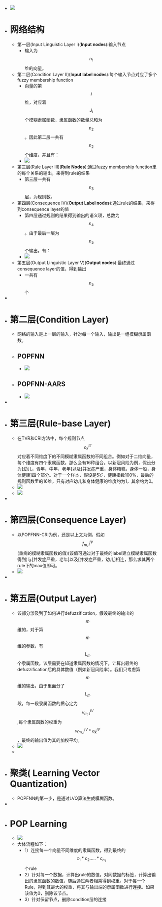 - ![](https://firebasestorage.googleapis.com/v0/b/firescript-577a2.appspot.com/o/imgs%2Fapp%2FResearch_NK%2F-gIGh5kHjq.png?alt=media&token=368c1635-3968-49f5-92ca-5acfc48ac37c)
- # **网络结构**
    - 第一层(Input Linguistic Layer I)(**Input nodes**):输入节点
        - 输入为$$n_1$$维的向量。
    - 第二层(Condition Layer II)(**Input label nodes**):每个输入节点对应了多个fuzzy membership function
        - 向量的第$$i$$维，对应着$$J_i$$个模糊隶属函数，隶属函数的数量总和为$$n_2$$。因此第二层一共有$$n_2$$个维度，并且有：
        - ![](https://firebasestorage.googleapis.com/v0/b/firescript-577a2.appspot.com/o/imgs%2Fapp%2FResearch_NK%2FK4PGkZt2ff.png?alt=media&token=30242244-c5e8-4296-8387-de9942be710d)
    - 第三层(Rule Layer III)(**Rule Nodes**):通过fuzzy membership function里的每个关系的输出，来得到rule的结果
        - 第三层一共有$$n_3$$层，为规则数。
    - 第四层(Consequence IV)(**Output Label nodes**):通过rule的结果，来得到consequence layer的值
        - 第四层通过规则的结果得到输出的语义项，总数为$$n_4$$。由于最后一层为$$n_5$$个输出，有：
        - ![](https://firebasestorage.googleapis.com/v0/b/firescript-577a2.appspot.com/o/imgs%2Fapp%2FResearch_NK%2FfsaoJNOGKM.png?alt=media&token=bf8f4ed0-3e4b-4621-9ead-99b2407ade4c)
    - 第五层(Output Linguistic Layer V)(**Output nodes**):最终通过consequence layer的值，得到输出
        - 一共有$$n_5$$个
- 
- # **第二层(Condition Layer)**
    - 网络的输入是上一层的输入，针对每一个输入，输出是一组模糊隶属函数。
    - ## **POPFNN**
        - ![](https://firebasestorage.googleapis.com/v0/b/firescript-577a2.appspot.com/o/imgs%2Fapp%2FResearch_NK%2FpHHwBJkYBB.png?alt=media&token=ad88e276-5210-44b7-b830-bd7b34424f5d)
    - ## **POPFNN-AARS**
        - ![](https://firebasestorage.googleapis.com/v0/b/firescript-577a2.appspot.com/o/imgs%2Fapp%2FResearch_NK%2FMXiX2yQo7S.png?alt=media&token=2e551f9a-08c3-4fcb-8bd3-02ca50743243)
- 
- # **第三层(Rule-base Layer)**
    - 在TVR和CRI方法中，每个规则节点$$o_k^{III}$$对应着不同维度下的不同模糊隶属函数的不同组合。例如对于二维向量，每个维度有四个隶属函数，那么会有16种组合。以新冠风险为例，假设分为[幼儿，青年，中年，老年]以及[并发症严重，身体糟糕，身体一般，身体健康]四个部分。对于一个样本，假设是5岁，健康指数100%，最后的规则函数里的16维，只有对应幼儿和身体健康的维度约为1，其余约为0。
    - ![](https://firebasestorage.googleapis.com/v0/b/firescript-577a2.appspot.com/o/imgs%2Fapp%2FResearch_NK%2FJrtgJ-z3jk.png?alt=media&token=d21a69d1-5919-402e-a819-dc4f5ff122b4)
    - ![](https://firebasestorage.googleapis.com/v0/b/firescript-577a2.appspot.com/o/imgs%2Fapp%2FResearch_NK%2Fa5emKkvUZf.png?alt=media&token=8eca0fdf-898a-4a83-a8ab-ab6cb792143b)
- 
- # **第四层(Consequence Layer)**
    - 以POPFNN-CRI为例，还是以上文为例，假如$$f_{m,l}^{IV}$$(重病的模糊隶属函数的值)(该值可通过对于最终的label建立模糊隶属函数得到)与[并发症严重，老年]以及[并发症严重，幼儿]相连，那么求其两个rule下的max值即可。
    - ![](https://firebasestorage.googleapis.com/v0/b/firescript-577a2.appspot.com/o/imgs%2Fapp%2FResearch_NK%2F6X1OP1LmZE.png?alt=media&token=a9dd58c1-60e8-4202-bb7d-b4e19d0a8a9e)
- 
- # **第五层(Output Layer)**
    - 该部分涉及到了如何进行defuzzification，假设最终的输出的$$m$$维的，对于第$$m$$维的参数，有$$L_m$$个隶属函数。该层需要在知道隶属函数的情况下，计算出最终的defuzzification后的具体数值（例如新冠风险率）。我们只考虑第$$m$$维的输出，由于里面分了$$L_m$$段，每一段隶属函数的质心定为$$\nu_{m,l}^{IV}$$,每个隶属函数的权重为$$w_{m,l}^{IV}*o_k^{IV}$$，最终的输出值为其的加权平均。
    - ![](https://firebasestorage.googleapis.com/v0/b/firescript-577a2.appspot.com/o/imgs%2Fapp%2FResearch_NK%2FD7I-Smn5mJ.png?alt=media&token=40639194-1fe5-4ef7-9ee5-1212952d6878)
    - 
- # **聚类( Learning Vector Quantization)**
    - POPFNN的第一步，是通过LVQ算法生成模糊函数。
- 
- # **POP Learning**
    - ![](https://firebasestorage.googleapis.com/v0/b/firescript-577a2.appspot.com/o/imgs%2Fapp%2FResearch_NK%2F-s6_ObPro6.png?alt=media&token=5caac875-911f-41e0-8086-94fd895bf099)
    - 大体流程如下：
        - 1）连接每一个向量不同维度的隶属函数，得到最终的$$c_1*c_2.....*c_{n_1}$$个rule
        - 2）针对每一个数据，计算出rule的数值，对同数据的标签，计算出输出的隶属函数的数值，随后通过两者相乘得到权重。对于每一个Rule，得到其最大的权重，将其与输出端的隶属函数进行连接。如果该值为0，删除该节点。
        - 3）针对保留节点，删除condition层的连接
